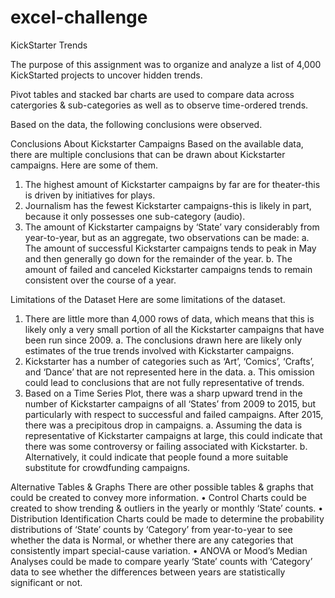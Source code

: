 # excel-challenge
KickStarter Trends

The purpose of this assignment was to organize and analyze a list of 4,000 KickStarted projects to uncover hidden trends.

Pivot tables and stacked bar charts are used to compare data across catergories & sub-categories as well as to observe time-ordered trends.

Based on the data, the following conclusions were observed.

Conclusions About Kickstarter Campaigns
Based on the available data, there are multiple conclusions that can be drawn about Kickstarter campaigns. Here are some of them.
1.	The highest amount of Kickstarter campaigns by far are for theater-this is driven by initiatives for plays.
2.	Journalism has the fewest Kickstarter campaigns-this is likely in part, because it only possesses one sub-category (audio).
3.	The amount of Kickstarter campaigns by ‘State’ vary considerably from year-to-year, but as an aggregate, two observations can be made:
a.	The amount of successful Kickstarter campaigns tends to peak in May and then generally go down for the remainder of the year.
b.	The amount of failed and canceled Kickstarter campaigns tends to remain consistent over the course of a year.

Limitations of the Dataset
Here are some limitations of the dataset.
1.	There are little more than 4,000 rows of data, which means that this is likely only a very small portion of all the Kickstarter campaigns that have been run since 2009. 
a.	The conclusions drawn here are likely only estimates of the true trends involved with Kickstarter campaigns.
2.	Kickstarter has a number of categories such as ‘Art’, ‘Comics’, ‘Crafts’, and ‘Dance’ that are not represented here in the data. 
a.	This omission could lead to conclusions that are not fully representative of trends.
3.	Based on a Time Series Plot, there was a sharp upward trend in the number of Kickstarter campaigns of all ‘States’ from 2009 to 2015, but particularly with respect to successful and failed campaigns. After 2015, there was a precipitous drop in campaigns.
a.	Assuming the data is representative of Kickstarter campaigns at large, this could indicate that there was some controversy or failing associated with Kickstarter.
b.	Alternatively, it could indicate that people found a more suitable substitute for crowdfunding campaigns.

Alternative Tables & Graphs
There are other possible tables & graphs that could be created to convey more information.
•	Control Charts could be created to show trending & outliers in the yearly or monthly ‘State’ counts.
•	Distribution Identification Charts could be made to determine the probability distributions of ‘State’ counts by ‘Category’ from year-to-year to see whether the data is Normal, or whether there are any categories that consistently impart special-cause variation.
•	ANOVA or Mood’s Median Analyses could be made to compare yearly ‘State’ counts with ‘Category’ data to see whether the differences between years are statistically significant or not.
